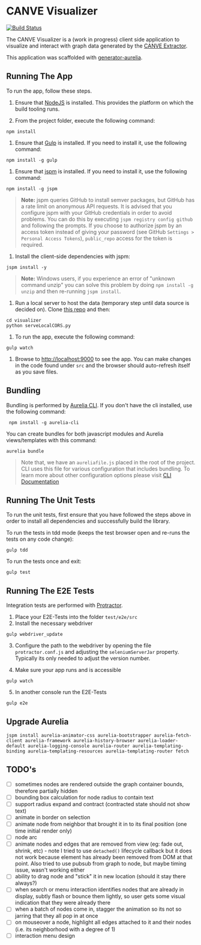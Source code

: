 # CANVE Visualizer

[![Build Status](https://travis-ci.org/CANVE/canve-viz.svg?branch=feature%2F22-setup-unit-testing)](https://travis-ci.org/CANVE/canve-viz)

The CANVE Visualizer is a (work in progress) client side application to visualize and interact with graph data generated by the [CANVE Extractor](https://github.com/CANVE/extractor).

This application was scaffolded with [generator-aurelia](https://github.com/zewa666/generator-aurelia).

## Running The App

To run the app, follow these steps.

1. Ensure that [NodeJS](http://nodejs.org/) is installed. This provides the platform on which the build tooling runs.

1. From the project folder, execute the following command:

  ```shell
  npm install
  ```

1. Ensure that [Gulp](http://gulpjs.com/) is installed. If you need to install it, use the following command:

  ```shell
  npm install -g gulp
  ```

1. Ensure that [jspm](http://jspm.io/) is installed. If you need to install it, use the following command:

  ```shell
  npm install -g jspm
  ```

  > **Note:** jspm queries GitHub to install semver packages, but GitHub has a rate limit on anonymous API requests. It is advised that you configure jspm with your GitHub credentials in order to avoid problems. You can do this by executing `jspm registry config github` and following the prompts. If you choose to authorize jspm by an access token instead of giving your password (see GitHub `Settings > Personal Access Tokens`), `public_repo` access for the token is required.

1. Install the client-side dependencies with jspm:

  ```shell
  jspm install -y
  ```

  >**Note:** Windows users, if you experience an error of "unknown command unzip" you can solve this problem by doing `npm install -g unzip` and then re-running `jspm install`.

1. Run a local server to host the data (temporary step until data source is decided on).
Clone [this repo](https://github.com/CANVE/visualizer) and then:

  ```shell
  cd visualizer
  python serveLocalCORS.py
  ```

1. To run the app, execute the following command:

  ```shell
  gulp watch
  ```

1. Browse to [http://localhost:9000](http://localhost:9000) to see the app. You can make changes in the code found under `src` and the browser should auto-refresh itself as you save files.

## Bundling
Bundling is performed by [Aurelia CLI](http://github.com/aurelia/cli). If you don't have the cli installed, use the following command:

  ```shell
   npm install -g aurelia-cli
  ```

You can create bundles for both javascript modules and Aurelia views/templates with this command:

  ```shell
  aurelia bundle
  ```
> Note that, we have an `aureliafile.js` placed in the root of the project. CLI uses this file for various configuration that includes bundling. To learn more about other configuration options please visit [CLI Documentation](https://github.com/aurelia/cli/blob/master/README.md)

## Running The Unit Tests

To run the unit tests, first ensure that you have followed the steps above in order to install all dependencies and successfully build the library.

To run the tests in tdd mode (keeps the test browser open and re-runs the tests on any code change):

  ```shell
  gulp tdd
  ```

To run the tests once and exit:

  ```shell
  gulp test
  ```

## Running The E2E Tests
Integration tests are performed with [Protractor](http://angular.github.io/protractor/#/).

1. Place your E2E-Tests into the folder ```test/e2e/src```
2. Install the necessary webdriver

  ```shell
  gulp webdriver_update
  ```

3. Configure the path to the webdriver by opening the file ```protractor.conf.js``` and adjusting the ```seleniumServerJar``` property. Typically its only needed to adjust the version number.

4. Make sure your app runs and is accessible

  ```shell
  gulp watch
  ```

5. In another console run the E2E-Tests

  ```shell
  gulp e2e
  ```

## Upgrade Aurelia

```shell
jspm install aurelia-animator-css aurelia-bootstrapper aurelia-fetch-client aurelia-framework aurelia-history-browser aurelia-loader-default aurelia-logging-console aurelia-router aurelia-templating-binding aurelia-templating-resources aurelia-templating-router fetch
```

## TODO's

- [ ] sometimes nodes are rendered outside the graph container bounds, therefore partially hidden
- [ ] bounding box calculation for node radius to contain text
- [ ] support radius expand and contract (contracted state should not show text)
- [ ] animate in border on selection
- [ ] animate node from neighbor that brought it in to its final position (one time initial render only)
- [ ] node arc
- [ ] animate nodes and edges that are removed from view (eg: fade out, shrink, etc) - note I tried to use `detached()` lifecycle callback but it does not work because element has already been removed from DOM at that point. Also tried to use pubsub from graph to node, but maybe timing issue, wasn't working either
- [ ] ability to drag node and "stick" it in new location (should it stay there always?)
- [ ] when search or menu interaction identifies nodes that are already in display, subtly flash or bounce them lightly, so user gets some visual indication that they were already there
- [ ] when a batch of nodes come in, stagger the animation so its not so jarring that they all pop in at once
- [ ] on mouseover a node, highlight all edges attached to it and their nodes (i.e. its neighborhood with a degree of 1)
- [ ] interaction menu design
